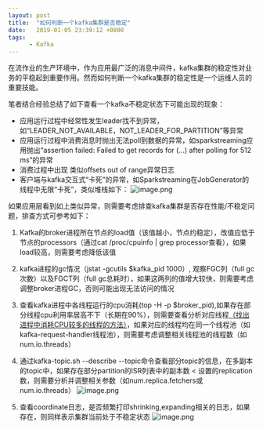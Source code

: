 ```yaml
---
layout: post
title:  "如何判断一个kafka集群是否稳定"
date:   2019-01-05 23:39:12 +0800
tags:
      - Kafka
---
```


在流作业的生产环境中，作为应用最广泛的消息中间件，kafka集群的稳定性对业务的平稳起到重要作用。然而如何判断一个kafka集群的稳定性是一个运维人员的重要技能。

笔者结合经验总结了如下查看一个kafka不稳定状态下可能出现的现象：

* 应用运行过程中经常性发生leader找不到异常，如“LEADER_NOT_AVAILABLE，NOT_LEADER_FOR_PARTITION”等异常
* 应用运行过程中消费消息时抛出无法poll到数据的异常，如sparkstreaming应用抛出“assertion failed: Failed to get records for (...) after polling for 512 ms”的异常
* 消费过程中出现 类似offsets out of range异常日志
* 客户端与kafka交互式“卡死”的异常，如Sparkstreaming在JobGenerator的线程中无限“卡死”，类似堆栈如下：
   ![image.png](https://upload-images.jianshu.io/upload_images/9004616-3423cf2dd4b9d47b.png?imageMogr2/auto-orient/strip%7CimageView2/2/w/1240)



如果应用层看到如上类似异常，则需要考虑排查kafka集群是否存在性能/不稳定问题，排查方式可参考如下：
    
1. Kafka的broker进程所在节点的load值（该值越小，节点约稳定），改值应低于节点的processors（通过cat /proc/cpuinfo | grep processor查看），如果load较高，则需要考虑降低该值
2. kafka进程的gc情况（jstat -gcutils $kafka_pid 1000）, 观察FGC列（full gc次数）以及FGCT列（full gc总耗时），如果这两列的值增大较快，则需要考虑调整broker进程GC，否则可能出现无法访问的情况
3. 查看kafka进程中各线程运行的cpu消耗(top -H -p $broker_pid),如果存在部分线程cpu利用率居高不下（长期在90%），则需要查看分析对应线程[（找出进程中消耗CPU较多的线程的方法）](https://www.jianshu.com/p/eabd24d67e56)，如果对应的线程均在同一个线程池（如kafka-request-handler线程池），则需要考虑调整相关线程池的线程数（如num.io.threads）
4. 通过kafka-topic.sh --describe --topic命令查看部分topic的信息，在多副本的topic中，如果存在部分partition的ISR列表中的副本数 < 设置的replication数，则需要分析并调整相关参数（如num.replica.fetchers或num.io.threads）
  ![image.png](https://upload-images.jianshu.io/upload_images/9004616-43a2cebd20de1112.png?imageMogr2/auto-orient/strip%7CimageView2/2/w/1240)


5. 查看coordinate日志，是否频繁打印shrinking,expanding相关的日志，如果存在，则同样表示集群当前处于不稳定状态
  ![image.png](https://upload-images.jianshu.io/upload_images/9004616-497bf207c2d3e279.png?imageMogr2/auto-orient/strip%7CimageView2/2/w/1240)

    

  
